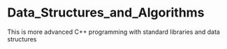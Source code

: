 # Data_Structures_and_Algorithms
This is more advanced C++ programming with standard libraries and data structures
